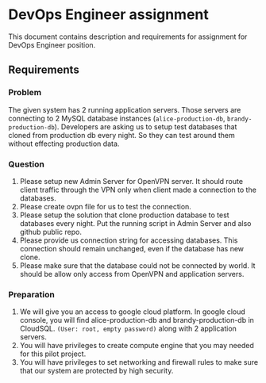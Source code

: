 # DevOps Engineer assignment

This document contains description and requirements for assignment for DevOps Engineer position.

## Requirements

### Problem
The given system has 2 running application servers. Those servers are connecting to 2 MySQL database instances (`alice-production-db`, `brandy-production-db`). Developers are asking us to setup test databases that cloned from production db every night. So they can test around them without effecting production data.

### Question
1. Please setup new Admin Server for OpenVPN server. It should route client traffic through the VPN only when client made a connection to the databases.
2. Please create ovpn file for us to test the connection.
3. Please setup the solution that clone production database to test databases every night. Put the running script in Admin Server and also github public repo.
4. Please provide us connection string for accessing databases. This connection should remain unchanged, even if the database has new clone.
5. Please make sure that the database could not be connected by world. It should be allow only access from OpenVPN and application servers.

### Preparation
1. We will give you an access to google cloud platform. In google cloud console, you will find alice-production-db and brandy-production-db in CloudSQL. `(User: root, empty password)` along with 2 application servers.
2. You will have privileges to create compute engine that you may needed for this pilot project.
3. You will have privileges to set networking and firewall rules to make sure that our system are protected by high security.
